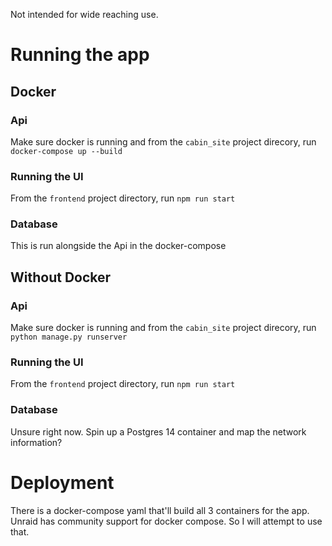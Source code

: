 Not intended for wide reaching use.

# Running the app

## Docker

### Api

Make sure docker is running and from the `cabin_site` project direcory, run `docker-compose up --build`

### Running the UI

From the `frontend` project directory, run `npm run start`

### Database

This is run alongside the Api in the docker-compose

## Without Docker

### Api

Make sure docker is running and from the `cabin_site` project direcory, run `python manage.py runserver`

### Running the UI

From the `frontend` project directory, run `npm run start`

### Database

Unsure right now. Spin up a Postgres 14 container and map the network information?

# Deployment

There is a docker-compose yaml that'll build all 3 containers for the app. Unraid has community support for docker
compose. So I will attempt to use that.
